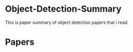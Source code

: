 # Object-Detection-Summary
This is paper summary of object detection papers that i read.

# Papers

